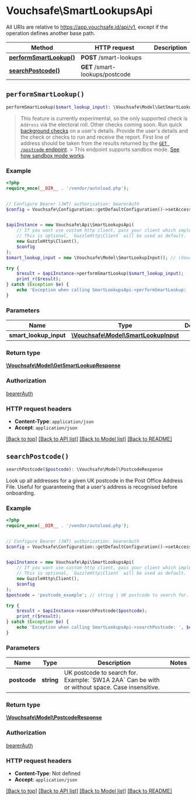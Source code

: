 # Vouchsafe\SmartLookupsApi

All URIs are relative to https://app.vouchsafe.id/api/v1, except if the operation defines another base path.

| Method | HTTP request | Description |
| ------------- | ------------- | ------------- |
| [**performSmartLookup()**](SmartLookupsApi.md#performSmartLookup) | **POST** /smart-lookups |  |
| [**searchPostcode()**](SmartLookupsApi.md#searchPostcode) | **GET** /smart-lookups/postcode |  |


## `performSmartLookup()`

```php
performSmartLookup($smart_lookup_input): \Vouchsafe\Model\GetSmartLookupResponse
```



> This feature is currently experimental, so the only supported check is `Address` via the electoral roll. Other checks coming soon.  Run quick [background checks](https://help.vouchsafe.id/en/articles/11075009-how-background-checks-work) on a user's details.  Provide the user's details and the check or checks to run and receive the report.  First line of address should be taken from the results returned by the [`GET /postcode` endpoint](https://localhost:3000/docs/operations/SearchPostcode).  > This endpoint supports sandbox mode. [See how sandbox mode works](https://help.vouchsafe.id/en/articles/11979598-how-does-sandbox-mode-work).

### Example

```php
<?php
require_once(__DIR__ . '/vendor/autoload.php');


// Configure Bearer (JWT) authorization: bearerAuth
$config = Vouchsafe\Configuration::getDefaultConfiguration()->setAccessToken('YOUR_ACCESS_TOKEN');


$apiInstance = new Vouchsafe\Api\SmartLookupsApi(
    // If you want use custom http client, pass your client which implements `GuzzleHttp\ClientInterface`.
    // This is optional, `GuzzleHttp\Client` will be used as default.
    new GuzzleHttp\Client(),
    $config
);
$smart_lookup_input = new \Vouchsafe\Model\SmartLookupInput(); // \Vouchsafe\Model\SmartLookupInput

try {
    $result = $apiInstance->performSmartLookup($smart_lookup_input);
    print_r($result);
} catch (Exception $e) {
    echo 'Exception when calling SmartLookupsApi->performSmartLookup: ', $e->getMessage(), PHP_EOL;
}
```

### Parameters

| Name | Type | Description  | Notes |
| ------------- | ------------- | ------------- | ------------- |
| **smart_lookup_input** | [**\Vouchsafe\Model\SmartLookupInput**](../Model/SmartLookupInput.md)|  | |

### Return type

[**\Vouchsafe\Model\GetSmartLookupResponse**](../Model/GetSmartLookupResponse.md)

### Authorization

[bearerAuth](../../README.md#bearerAuth)

### HTTP request headers

- **Content-Type**: `application/json`
- **Accept**: `application/json`

[[Back to top]](#) [[Back to API list]](../../README.md#endpoints)
[[Back to Model list]](../../README.md#models)
[[Back to README]](../../README.md)

## `searchPostcode()`

```php
searchPostcode($postcode): \Vouchsafe\Model\PostcodeResponse
```



Look up all addresses for a given UK postcode in the Post Office Address File.  Useful for guaranteeing that a user's address is recognised before onboarding.

### Example

```php
<?php
require_once(__DIR__ . '/vendor/autoload.php');


// Configure Bearer (JWT) authorization: bearerAuth
$config = Vouchsafe\Configuration::getDefaultConfiguration()->setAccessToken('YOUR_ACCESS_TOKEN');


$apiInstance = new Vouchsafe\Api\SmartLookupsApi(
    // If you want use custom http client, pass your client which implements `GuzzleHttp\ClientInterface`.
    // This is optional, `GuzzleHttp\Client` will be used as default.
    new GuzzleHttp\Client(),
    $config
);
$postcode = 'postcode_example'; // string | UK postcode to search for. Example: `SW1A 2AA` Can be with or without space. Case insensitive.

try {
    $result = $apiInstance->searchPostcode($postcode);
    print_r($result);
} catch (Exception $e) {
    echo 'Exception when calling SmartLookupsApi->searchPostcode: ', $e->getMessage(), PHP_EOL;
}
```

### Parameters

| Name | Type | Description  | Notes |
| ------------- | ------------- | ------------- | ------------- |
| **postcode** | **string**| UK postcode to search for. Example: &#x60;SW1A 2AA&#x60; Can be with or without space. Case insensitive. | |

### Return type

[**\Vouchsafe\Model\PostcodeResponse**](../Model/PostcodeResponse.md)

### Authorization

[bearerAuth](../../README.md#bearerAuth)

### HTTP request headers

- **Content-Type**: Not defined
- **Accept**: `application/json`

[[Back to top]](#) [[Back to API list]](../../README.md#endpoints)
[[Back to Model list]](../../README.md#models)
[[Back to README]](../../README.md)
